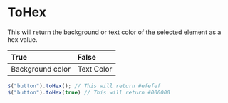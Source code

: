 # ToHex

This will return the background or text color of the selected element as a hex value.

| True | False |
| :--- | :--- |
| Background color | Text Color |

```javascript
$("button").toHex(); // This will return #efefef
$("button").toHex(true) // This will return #000000
```

